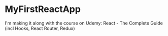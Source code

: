 # MyFirstReactApp
I'm making it along with the course on Udemy: React - The Complete Guide (incl Hooks, React Router, Redux)

